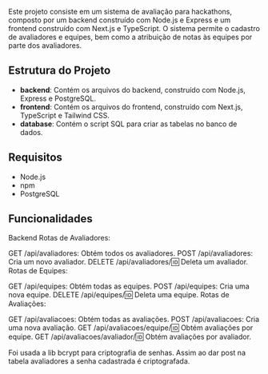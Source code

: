 Este projeto consiste em um sistema de avaliação para hackathons, composto por um backend construído com Node.js e Express e um frontend construído com Next.js e TypeScript. O sistema permite o cadastro de avaliadores e equipes, bem como a atribuição de notas às equipes por parte dos avaliadores.

## Estrutura do Projeto

- **backend**: Contém os arquivos do backend, construído com Node.js, Express e PostgreSQL.
- **frontend**: Contém os arquivos do frontend, construído com Next.js, TypeScript e Tailwind CSS.
- **database**: Contém o script SQL para criar as tabelas no banco de dados.

## Requisitos

- Node.js
- npm
- PostgreSQL
  
## Funcionalidades
Backend
Rotas de Avaliadores:

GET /api/avaliadores: Obtém todos os avaliadores.
POST /api/avaliadores: Cria um novo avaliador.
DELETE /api/avaliadores/:id: Deleta um avaliador.
Rotas de Equipes:

GET /api/equipes: Obtém todas as equipes.
POST /api/equipes: Cria uma nova equipe.
DELETE /api/equipes/:id: Deleta uma equipe.
Rotas de Avaliações:

GET /api/avaliacoes: Obtém todas as avaliações.
POST /api/avaliacoes: Cria uma nova avaliação.
GET /api/avaliacoes/equipe/:id: Obtém avaliações por equipe.
GET /api/avaliacoes/avaliador/:id: Obtém avaliações por avaliador.

Foi usada a lib bcrypt para criptografia de senhas. Assim ao dar post na tabela avaliadores a senha cadastrada é criptografada.
